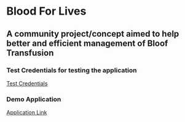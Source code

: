 # Blood For Lives

## A community project/concept aimed to help better and efficient management of Bloof Transfusion

### Test Credentials for testing the application

[Test Credentials](../main/readme/credentials.md)

### Demo Application

[Application Link](http://blood-for-lives.heroku.com/)
